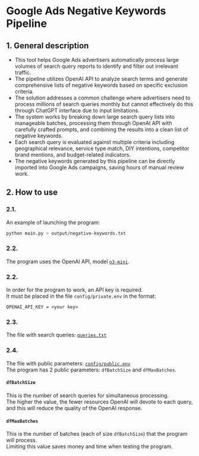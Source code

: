 # Google Ads Negative Keywords Pipeline
## 1. General description
- This tool helps Google Ads advertisers automatically process large volumes of search query reports to identify and filter out irrelevant traffic.  
- The pipeline utilizes OpenAI API to analyze search terms and generate comprehensive lists of negative keywords based on specific exclusion criteria.  
- The solution addresses a common challenge where advertisers need to process millions of search queries monthly but cannot effectively do this through ChatGPT interface due to input limitations.  
- The system works by breaking down large search query lists into manageable batches, processing them through OpenAI API with carefully crafted prompts, and combining the results into a clean list of negative keywords.  
- Each search query is evaluated against multiple criteria including geographical relevance, service type match, DIY intentions, competitor brand mentions, and budget-related indicators.  
- The negative keywords generated by this pipeline can be directly imported into Google Ads campaigns, saving hours of manual review work.

## 2. How to use
### 2.1. 
An example of launching the program:
```bash
python main.py > output/negative-keywords.txt
```

### 2.2. 
The program uses the OpenAI API, model [`o3-mini`](https://platform.openai.com/docs/models#o3-mini).  

### 2.2.
In order for the program to work, an API key is required.  
It must be placed in the file `config/private.env` in the format:
```
OPENAI_API_KEY = <your key>
```

### 2.3.
The file with search queries: [`queries.txt`](https://github.com/dmitry-ai/google-ads-negative-keywords-pipeline/blob/main/queries.txt)

### 2.4. 
The file with public parameters: [`config/public.env`](https://github.com/dmitry-ai/google-ads-negative-keywords-pipeline/blob/main/config/public.env)  
The program has 2 public parameters: `dfBatchSize` and `dfMaxBatches`.

#### `dfBatchSize`
This is the number of search queries for simultaneous processing.  
The higher the value, the fewer resources OpenAI will devote to each query, and this will reduce the quality of the OpenAI response.

#### `dfMaxBatches`
This is the number of batches (each of size `dfBatchSize`) that the program will process.  
Limiting this value saves money and time when testing the program.